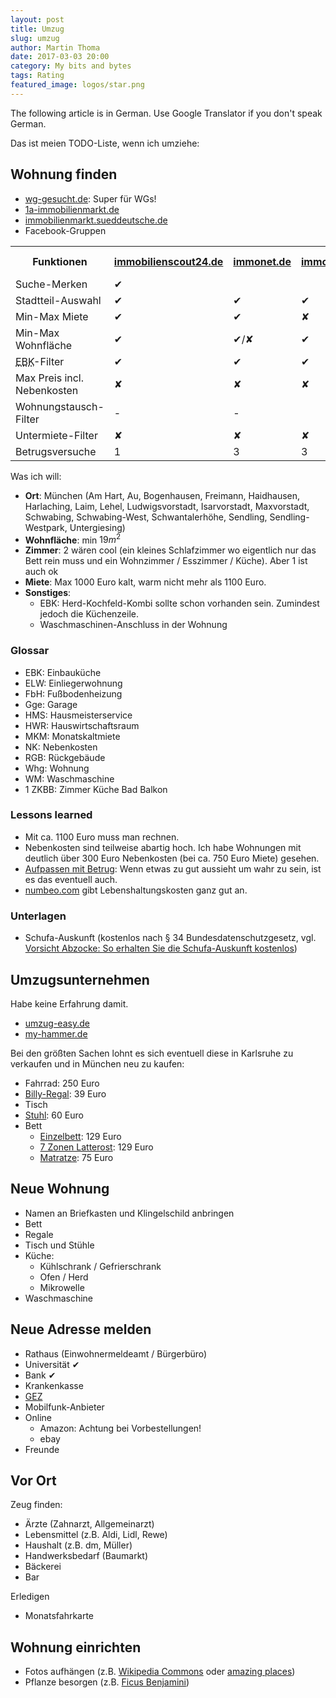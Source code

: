 ```yaml
---
layout: post
title: Umzug
slug: umzug
author: Martin Thoma
date: 2017-03-03 20:00
category: My bits and bytes
tags: Rating
featured_image: logos/star.png
---
```

<div class="info">The following article is in German. Use Google Translator if you don't speak German.</div>

Das ist meien TODO-Liste, wenn ich umziehe:


## Wohnung finden

* <a href="http://www.wg-gesucht.de/">wg-gesucht.de</a>: Super für WGs!
* <a href="https://www.1a-immobilienmarkt.de">1a-immobilienmarkt.de</a>
* <a href="https://immobilienmarkt.sueddeutsche.de/">immobilienmarkt.sueddeutsche.de</a>
* Facebook-Gruppen

<table class="table">
    <tr>
        <th>Funktionen</th>
        <th><a href="https://www.immobilienscout24.de/">immobilienscout24.de</a></th>
        <th><a href="https://www.immonet.de/">immonet.de</a></th>
        <th><a href="https://www.immowelt.de/">immowelt.de</a></th>
        <th><a href="http://www.wg-gesucht.de/">wg-gesucht</a></th>
    </tr>
    <tr>
        <td>Suche-Merken</td>
        <td class="success">✔</td>
        <td></td>
        <td></td>
        <td></td>
    </tr>
    <tr>
        <td>Stadtteil-Auswahl</td>
        <td class="success">✔</td>
        <td class="success">✔</td>
        <td class="success">✔</td>
        <td class="success">✔</td>
    </tr>
    <tr>
        <td>Min-Max Miete</td>
        <td class="success">✔</td>
        <td class="success">✔</td>
        <td class="danger">✘</td>
        <td class="success">✔</td>
    </tr>
    <tr>
        <td>Min-Max Wohnfl&auml;che</td>
        <td class="success">✔</td>
        <td class="warning">✔/✘</td>
        <td class="success">✔</td>
        <td class="warning">✔/✘</td>
    </tr>
    <tr>
        <td><abbr title="Einbauk&uuml;che">EBK</abbr>-Filter</td>
        <td class="success">✔</td>
        <td class="success">✔</td>
        <td class="success">✔</td>
        <td></td>
    </tr>
    <tr>
        <td>Max Preis incl. Nebenkosten</td>
        <td class="danger">✘</td>
        <td class="danger">✘</td>
        <td class="danger">✘</td>
        <td class="danger">✘</td>
    </tr>
    <tr>
        <td>Wohnungstausch-Filter</td>
        <td>-</td>
        <td>-</td>
        <td></td>
        <td class="danger">✘</td>
    </tr>
    <tr>
        <td>Untermiete-Filter</td>
        <td class="danger">✘</td>
        <td class="danger">✘</td>
        <td class="danger">✘</td>
        <td class="danger">✘</td>
    </tr>
    <tr>
        <td>Betrugsversuche</td>
        <td>1</td>
        <td>3</td>
        <td>3</td>
        <td>0</td>
    </tr>
</table>

Was ich will:

* **Ort**: München (Am Hart, Au, Bogenhausen, Freimann, Haidhausen, Harlaching, Laim, Lehel, Ludwigsvorstadt, Isarvorstadt, Maxvorstadt, Schwabing, Schwabing-West, Schwantalerhöhe, Sendling, Sendling-Westpark, Untergiesing)
* **Wohnfläche**: min $19m^2$
* **Zimmer**: 2 wären cool (ein kleines Schlafzimmer wo eigentlich nur das Bett rein muss und ein Wohnzimmer / Esszimmer / Küche). Aber 1 ist auch ok
* **Miete**: Max 1000 Euro kalt, warm nicht mehr als 1100 Euro.
* **Sonstiges**:
    * EBK: Herd-Kochfeld-Kombi sollte schon vorhanden sein. Zumindest jedoch die Küchenzeile.
    * Waschmaschinen-Anschluss in der Wohnung


### Glossar

* EBK: Einbauküche
* ELW: Einliegerwohnung
* FbH: Fußbodenheizung
* Gge: Garage
* HMS: Hausmeisterservice
* HWR: Hauswirtschaftsraum
* MKM: Monatskaltmiete
* NK: Nebenkosten
* RGB: Rückgebäude
* Whg: Wohnung
* WM: Waschmaschine
* 1 ZKBB: Zimmer Küche Bad Balkon

### Lessons learned

* Mit ca. 1100 Euro muss man rechnen.
* Nebenkosten sind teilweise abartig hoch. Ich habe Wohnungen mit deutlich über
  300 Euro Nebenkosten (bei ca. 750 Euro Miete) gesehen.
* [Aufpassen mit Betrug](https://martin-thoma.com/rental-scam/): Wenn etwas zu
  gut aussieht um wahr zu sein, ist es das eventuell auch.
* [numbeo.com](https://www.numbeo.com/cost-of-living/in/Munich) gibt
  Lebenshaltungskosten ganz gut an.

### Unterlagen

* Schufa-Auskunft (kostenlos nach § 34 Bundesdatenschutzgesetz, vgl. [Vorsicht Abzocke: So erhalten Sie die Schufa-Auskunft kostenlos](https://web.de/magazine/geld-karriere/vorsicht-abzocke-schufa-auskunft-kostenlos-30460020))

## Umzugsunternehmen

Habe keine Erfahrung damit.

* [umzug-easy.de](https://www.umzug-easy.de/)
* [my-hammer.de](https://www.my-hammer.de/lp/umzug/)

Bei den größten Sachen lohnt es sich eventuell diese in Karlsruhe zu verkaufen
und in München neu zu kaufen:

* Fahrrad: 250 Euro
* [Billy-Regal](http://www.ikea.com/de/de/catalog/products/00263850/): 39 Euro
* Tisch
* [Stuhl](https://www.amazon.de/CLP-Freischwinger-Stuhl-Besucherstuhl-Konferenzstuhl-gepolstert/dp/B01N12DTAJ): 60 Euro
* Bett
    * [Einzelbett](https://www.amazon.de/gp/product/B007F7GPD2/ref=oh_aui_detailpage_o09_s00?ie=UTF8&psc=1): 129 Euro
    * [7 Zonen Latterost](https://www.amazon.de/FMP-Matratzenmanufaktur-22-0003-verstellbar-Lattenroste/dp/B002CFH8MY/): 129 Euro
    * [Matratze](https://www.amazon.de/Orthop%C3%A4dische-7-Zonen-Kaltschaummatratze-zertifiziert-waschbar/dp/B01G5TUD3S/ref=sr_1_5): 75 Euro


## Neue Wohnung

* Namen an Briefkasten und Klingelschild anbringen
* Bett
* Regale
* Tisch und Stühle
* Küche:
    * Kühlschrank / Gefrierschrank
    * Ofen / Herd
    * Mikrowelle
* Waschmaschine


## Neue Adresse melden

* Rathaus (Einwohnermeldeamt / Bürgerbüro)
* Universität ✔
* Bank ✔
* Krankenkasse
* <a href="https://www.rundfunkbeitrag.de/buergerinnen_und_buerger/formulare/aendern/">GEZ</a>
* Mobilfunk-Anbieter
* Online
    * Amazon: Achtung bei Vorbestellungen!
    * ebay
* Freunde


## Vor Ort

Zeug finden:

* Ärzte (Zahnarzt, Allgemeinarzt)
* Lebensmittel (z.B. Aldi, Lidl, Rewe)
* Haushalt (z.B. dm, Müller)
* Handwerksbedarf (Baumarkt)
* Bäckerei
* Bar

Erledigen

* Monatsfahrkarte


## Wohnung einrichten

* Fotos aufhängen (z.B. [Wikipedia Commons](https://commons.wikimedia.org/wiki/File:Cosmic_%E2%80%98Winter%E2%80%99_Wonderland.jpg) oder [amazing places](https://martin-thoma.com/astonishing-places/))
* Pflanze besorgen (z.B. [Ficus Benjamini](https://de.wikipedia.org/wiki/Birkenfeige))
